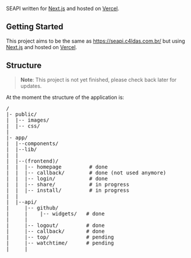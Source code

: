 SEAPI written for [Next.js](https://nextjs.org) and hosted on [Vercel](https://vercel.com).

<h2>Getting Started</h2>

This project aims to be the same as https://seapi.c4ldas.com.br/ but using [Next.js](https://nextjs.org) and hosted on [Vercel](https://vercel.com).

<h2>Structure</h2>

> **Note**: This project is not yet finished, please check back later for updates.

At the moment the structure of the application is:

<pre>
/
|- public/
|  |-- images/
|  |-- css/
|
|- app/
|  |--components/
|  |--lib/
|  |
|  |--(frontend)/
|  |  |-- homepage         # done
|  |  |-- callback/        # done (not used anymore)
|  |  |-- login/           # done
|  |  |-- share/           # in progress
|  |  |-- install/         # in progress
|  |
|  |--api/
|     |-- github/
|     |    |-- widgets/   # done
|     |
|     |-- logout/         # done
|     |-- callback/       # done
|     |-- top/            # pending
|     |-- watchtime/      # pending
|     |

</pre>
